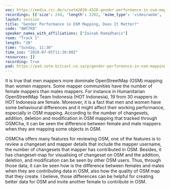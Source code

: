 ```yaml
---
voc: https://media.ccc.de/v/sotm2020-4328-gender-performance-in-osm-mapping-does-it-matter-
recordings: [{'size': 244, 'length': 2202, 'mime_type': 'video/webm', 'language': 'eng', 'filename': 'sotm2020-4328-eng-Gender_Performance_in_OSM_Mapping_Does_It_Matter_webm-hd.webm', 'state': 'new', 'folder': 'webm-hd', 'high_quality': True, 'width': 1920, 'height': 1080, 'updated_at': '2020-07-18T00:48:31.325+02:00', 'recording_url': 'https://cdn.media.ccc.de/events/sotm/2020/webm-hd/sotm2020-4328-eng-Gender_Performance_in_OSM_Mapping_Does_It_Matter_webm-hd.webm', 'url': 'https://media.ccc.de/public/recordings/47556', 'event_url': 'https://media.ccc.de/public/events/d1d38e98-ed83-5ce1-9d1e-9c73b13aba50', 'conference_url': 'https://media.ccc.de/public/conferences/sotm2020'}, {'size': 88, 'length': 2202, 'mime_type': 'video/webm', 'language': 'eng', 'filename': 'sotm2020-4328-eng-Gender_Performance_in_OSM_Mapping_Does_It_Matter_webm-sd.webm', 'state': 'new', 'folder': 'webm-sd', 'high_quality': False, 'width': 720, 'height': 576, 'updated_at': '2020-07-18T00:39:23.107+02:00', 'recording_url': 'https://cdn.media.ccc.de/events/sotm/2020/webm-sd/sotm2020-4328-eng-Gender_Performance_in_OSM_Mapping_Does_It_Matter_webm-sd.webm', 'url': 'https://media.ccc.de/public/recordings/47547', 'event_url': 'https://media.ccc.de/public/events/d1d38e98-ed83-5ce1-9d1e-9c73b13aba50', 'conference_url': 'https://media.ccc.de/public/conferences/sotm2020'}, {'size': 33, 'length': 2202, 'mime_type': 'audio/mpeg', 'language': 'eng', 'filename': 'sotm2020-4328-eng-Gender_Performance_in_OSM_Mapping_Does_It_Matter_mp3.mp3', 'state': 'new', 'folder': 'mp3', 'high_quality': False, 'width': 0, 'height': 0, 'updated_at': '2020-07-18T00:30:18.544+02:00', 'recording_url': 'https://cdn.media.ccc.de/events/sotm/2020/mp3/sotm2020-4328-eng-Gender_Performance_in_OSM_Mapping_Does_It_Matter_mp3.mp3', 'url': 'https://media.ccc.de/public/recordings/47542', 'event_url': 'https://media.ccc.de/public/events/d1d38e98-ed83-5ce1-9d1e-9c73b13aba50', 'conference_url': 'https://media.ccc.de/public/conferences/sotm2020'}, {'size': 80, 'length': 2202, 'mime_type': 'video/mp4', 'language': 'eng', 'filename': 'sotm2020-4328-eng-Gender_Performance_in_OSM_Mapping_Does_It_Matter_sd.mp4', 'state': 'new', 'folder': 'h264-sd', 'high_quality': False, 'width': 720, 'height': 576, 'updated_at': '2020-07-18T00:20:41.051+02:00', 'recording_url': 'https://cdn.media.ccc.de/events/sotm/2020/h264-sd/sotm2020-4328-eng-Gender_Performance_in_OSM_Mapping_Does_It_Matter_sd.mp4', 'url': 'https://media.ccc.de/public/recordings/47538', 'event_url': 'https://media.ccc.de/public/events/d1d38e98-ed83-5ce1-9d1e-9c73b13aba50', 'conference_url': 'https://media.ccc.de/public/conferences/sotm2020'}, {'size': 260, 'length': 2202, 'mime_type': 'video/mp4', 'language': 'eng', 'filename': 'sotm2020-4328-eng-Gender_Performance_in_OSM_Mapping_Does_It_Matter_hd.mp4', 'state': 'new', 'folder': 'h264-hd', 'high_quality': True, 'width': 1920, 'height': 1080, 'updated_at': '2020-07-17T22:55:22.851+02:00', 'recording_url': 'https://cdn.media.ccc.de/events/sotm/2020/h264-hd/sotm2020-4328-eng-Gender_Performance_in_OSM_Mapping_Does_It_Matter_hd.mp4', 'url': 'https://media.ccc.de/public/recordings/47511', 'event_url': 'https://media.ccc.de/public/events/d1d38e98-ed83-5ce1-9d1e-9c73b13aba50', 'conference_url': 'https://media.ccc.de/public/conferences/sotm2020'}]
layout: session
title: "Gender Performance in OSM Mapping, Does It Matter?"
code: "AWT7K8"
speaker_names_with_affiliations: ["Zainab Ramadhanis"]
room: "Track 1"
length: "20"
time: "Sunday, 11:30"
time_iso: "2020-07-05T11:30:00Z"
resources: []
recording: True
pad: https://pad.sotm.bitcast.co.za/p/gender-performance-in-osm-mapping-does-it-matter
---
```

It is true that men mappers more dominate OpenStreetMap (OSM) mapping than women mappers. Some mapper communities have the number of female mappers than males mappers. For instance in Humanitarian OpenStreetMap Team Indonesia (HOT Indonesia), 19 from 30 mappers in HOT Indonesia are female. Moreover, it is a fact that men and women have some behavioural differences and it might affect their working performance, especially in OSM mapping. According to the number of changesets, addition, deletion and modification in OSM mapping that tracked through OSMCha, it can be seen the difference between female and male mappers when they are mapping some objects in OSM. 

OSMCha offers many features for reviewing OSM, one of the features is to review a changeset and mapper details that include the mapper username, the number of changesets that mapper has contributed in OSM. Besides, it has changeset-map for visualising of changeset on OSM and the addition, deletion, and modification can be seen by other OSM users. Thus, through those data, it can be seen how is the difference between females and males when they are contributing data in OSM, also how the quality of OSM map that they create. I believe, those differences can be helpful for creating better data for OSM and invite another female to contribute in OSM.
